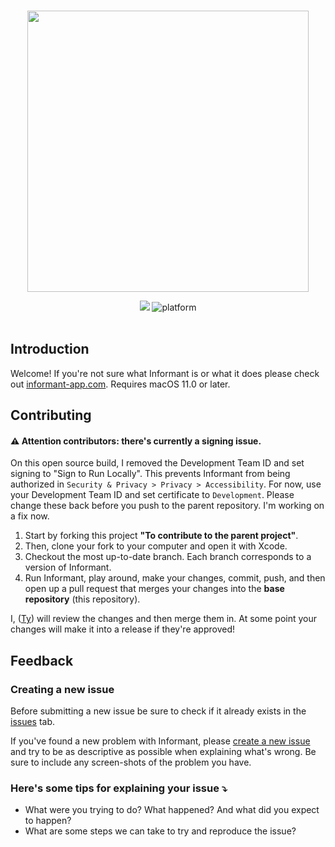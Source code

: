 <br>

<!-- Banner -->
<p align="center"><img src="https://user-images.githubusercontent.com/39813066/130371971-f2a2e7f1-449a-4663-8759-d67df4b0332a.png" width="450px"></p>

<!-- shields -->
<div align="center">

<!-- version -->


<!-- license -->
<img src="https://img.shields.io/github/license/tyirvine/Informant"/>

<!-- platform -->
<img src="https://img.shields.io/badge/platform-macOS-lightgrey.svg?style=flat" alt="platform"/>

</div>

<br>

## Introduction
Welcome! If you're not sure what Informant is or what it does please check out [informant-app.com](https://informant-app.com). Requires macOS 11.0 or later.

## Contributing
#### ⚠️ Attention contributors: there's currently a signing issue.
On this open source build, I removed the Development Team ID and set signing to "Sign to Run Locally". This prevents Informant from being authorized in `Security & Privacy > Privacy > Accessibility`. For now, use your Development Team ID and set certificate to `Development`. Please change these back before you push to the parent repository. I'm working on a fix now.
1. Start by forking this project **"To contribute to the parent project"**.
2. Then, clone your fork to your computer and open it with Xcode.
3. Checkout the most up-to-date branch. Each branch corresponds to a version of Informant.
4. Run Informant, play around, make your changes, commit, push, and then open up a pull request that merges your changes into the **base repository** (this repository).

I, ([Ty](https://github.com/tyirvine)) will review the changes and then merge them in. At some point your changes will make it into a release if they're approved!


## Feedback

### Creating a new issue

Before submitting a new issue be sure to check if it already exists in the [issues](https://github.com/tyirvine/Informant/issues) tab.

If you've found a new problem with Informant, please [create a new issue](https://github.com/tyirvine/Informant/issues/new/choose) and try to be as descriptive as possible when explaining what's wrong. Be sure to include any screen-shots of the problem you have.

### Here's some tips for explaining your issue ⤵︎

* What were you trying to do? What happened? And what did you expect to happen?
* What are some steps we can take to try and reproduce the issue?
